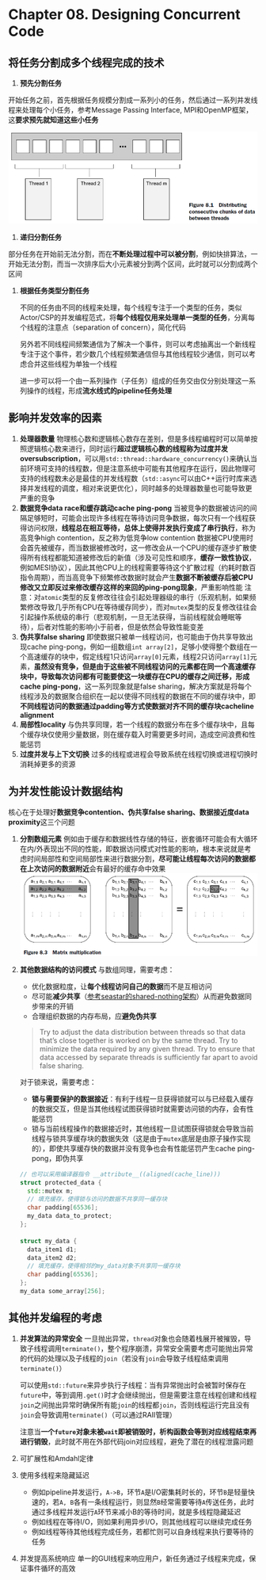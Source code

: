 # Chapter 08. Designing Concurrent Code

## 将任务分割成多个线程完成的技术

1. **预先分割任务**

  开始任务之前，首先根据任务规模分割成一系列小的任务，然后通过一系列并发线程来处理每个小任务，参考Message Passing Interface, MPI和OpenMP框架，这**要求预先就知道这些小任务**

  ![8.1](images/8.1.png)

1. **递归分割任务**

  部分任务在开始前无法分割，而在**不断处理过程中可以被分割**，例如快排算法，一开始无法分割，而当一次排序后大小元素被分到两个区间，此时就可以分割成两个区间

1. **根据任务类型分割任务**

   不同的任务由不同的线程来处理，每个线程专注于一个类型的任务，类似Actor/CSP的并发编程范式，将**每个线程仅用来处理单一类型的任务**，分离每个线程的注意点（separation of concern），简化代码

   另外若不同线程间频繁通信为了解决一个事件，则可以考虑抽离出一个新线程专注于这个事件，若少数几个线程频繁通信但与其他线程较少通信，则可以考虑合并这些线程为单独一个线程

   进一步可以将一个由一系列操作（子任务）组成的任务交由仅分别处理这一系列操作的线程，形成**流水线式的pipeline任务处理**

## 影响并发效率的因素

1. **处理器数量**
   物理核心数和逻辑核心数存在差别，但是多线程编程时可以简单按照逻辑核心数来进行，同时运行**超过逻辑核心数的线程称为过度并发oversubscription**，可以用`std::thread::hardware_concurrency()`来确认当前环境可支持的线程数，但是注意系统中可能有其他程序在运行，因此物理可支持的线程数未必是最佳的并发线程数（`std::async`可以由C++运行时库来选择并发线程的调度，相对来说更优化），同时越多的处理器数量也可能导致更严重的竞争
2. **数据竞争data race和缓存跳动cache ping-pong**
   当被竞争的数据被访问的间隔足够短时，可能会出现许多线程在等待访问竞争数据，每次只有一个线程获得访问权限，**线程总在相互等待，总体上使得并发执行变成了串行执行**，称为高竞争high contention，反之称为低竞争low contention
   数据被CPU使用时会首先被缓存，而当数据被修改时，这一修改会从一个CPU的缓存逐步扩散使得所有线程都能知道被修改后的新值（涉及可见性和顺序，**缓存一致性协议**，例如MESI协议），因此其他CPU上的线程需要等待这个扩散过程（约耗时数百指令周期），而当高竞争下频繁修改数据时就会产生**数据不断被缓存后被CPU修改又立即反过来修改缓存这样的来回的ping-pong现象**，严重影响性能
   注意：对`atomic`类型的反复修改往往会引起处理器级的串行（乐观机制，如果频繁修改导致几乎所有CPU在等待缓存同步），而对`mutex`类型的反复修改往往会引起操作系统级的串行（悲观机制，一旦无法获得，当前线程就会睡眠等待），后者对性能的影响小于前者，但是依然会导致性能变差
3. **伪共享false sharing**
   即使数据只被单一线程访问，也可能由于伪共享导致出现cache ping-pong，例如一组数组`int array[2]`，足够小使得整个数组在一个高速缓存的块中，假定线程1只访问`array[0]`元素，线程2只访问`array[1]`元素，**虽然没有竞争，但是由于这些被不同线程访问的元素都在同一个高速缓存块中，导致每次访问都有可能要使这一块缓存在CPU的缓存之间迁移，形成cache ping-pong**，这一系列现象就是false sharing，解决方案就是将每个线程涉及的数据聚合组织在一起以使得不同线程的数据在不同的缓存块中，即**不同线程访问的数据通过padding等方式使数据对齐不同的缓存块cacheline alignment**
4. **局部性locality**
   与伪共享同理，若一个线程的数据分布在多个缓存块中，且每个缓存块仅使用少量数据，则在缓存载入时需要更多时间，造成空间浪费和性能惩罚
5. **过度并发与上下文切换**
   过多的线程或进程会导致系统在线程切换或进程切换时消耗掉更多的资源

## 为并发性能设计数据结构

核心在于处理好**数据竞争contention、伪共享false sharing、数据接近度data proximity**这三个问题

1. **分割数组元素**
   例如由于缓存和数据线性存储的特征，嵌套循环可能会有大循环在内/外表现出不同的性能，即数据访问模式对性能的影响，根本来说就是考虑时间局部性和空间局部性来进行数据分割，**尽可能让线程每次访问的数据都在上次访问的数据附近**会有最好的缓存命中效果
   ![8.3](images/8.3.png)
2. **其他数据结构的访问模式**
   与数组同理，需要考虑：
   - 优化数据粒度，让**每个线程访问自己的数据**而不是互相访问
   - 尽可能**减少共享**（[参考seastar的shared-nothing架构](https://github.com/JasonYuchen/notes/blob/master/seastar/Message_Passing.md)）从而避免数据同步带来的开销
   - 合理组织数据的内存布局，应**避免伪共享**
   > Try to adjust the data distribution between threads so that data that’s close together is worked on by the same thread.
   > Try to minimize the data required by any given thread.
   > Try to ensure that data accessed by separate threads is sufficiently far apart to avoid false sharing.

   对于锁来说，需要考虑：
   - **锁与需要保护的数据接近**：有利于线程一旦获得锁就可以与已经载入缓存的数据交互，但是当其他线程试图获得锁时就需要访问锁的内存，会有性能惩罚
   - 锁与当前线程操作的数据接近时，其他线程一旦试图获得锁就会导致当前线程与锁共享缓存块的数据失效（这是由于`mutex`底层是由原子操作实现的），即使共享缓存快的数据并没有竞争也会有性能惩罚产生cache ping-pong，即伪共享

    ```cpp
    // 也可以采用编译器指令 __attribute__((aligned(cache_line)))
    struct protected_data {
      std::mutex m;
      // 填充缓存，使得锁与访问的数据不共享同一缓存块
      char padding[65536];
      my_data data_to_protect;
    };

    struct my_data {
      data_item1 d1;
      data_item2 d2;
      // 填充缓存，使得相邻的my_data对象不共享同一缓存块
      char padding[65536];
    };
    my_data some_array[256];
    ```

## 其他并发编程的考虑

1. **并发算法的异常安全**
   一旦抛出异常，`thread`对象也会随着栈展开被摧毁，导致子线程调用`terminate()`，整个程序崩溃，异常安全需要考虑可能抛出异常的代码的处理以及子线程的`join`（若没有`join`会导致子线程结束调用`terminate()`）

   可以使用`std::future`来异步执行子线程：当有异常抛出时会被暂时保存在`future`中，等到调用`.get()`时才会继续抛出，但是需要注意在线程创建和线程`join`之间抛出异常时确保所有能`join`的线程都`join`，否则线程运行完且没有`join`会导致调用`terminate()`（可以通过RAII管理）

   注意当**一个`future`对象未被`wait`即被销毁时，析构函数会等到对应线程结束再进行销毁**，此时就不用在外部代码join对应线程，避免了潜在的线程泄露问题
2. 可扩展性和Amdahl定律
3. 使用多线程来隐藏延迟
   - 例如pipeline并发运行，`A->B`，环节`A`是I/O密集耗时长的，环节`B`是轻量快速的，若`A, B`各有一条线程运行，则显然`B`经常需要等待`A`传送任务，此时通过多线程并发运行`A`环节来减小B的等待时间，就是多线程隐藏延迟
   - 例如线程在等待I/O，则如果利用异步I/O，则其他线程可以继续完成任务
   - 例如线程等待其他线程完成任务，若都忙则可以自身线程来执行要等待的任务
4. 并发提高系统响应
   单一的GUI线程来响应用户，新任务通过子线程来完成，保证事件循环的高效
